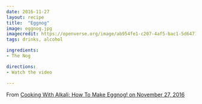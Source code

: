 ```yaml
---
date: 2016-11-27
layout: recipe
title:  "Eggnog"
image: eggnog.jpg
imagecredit: https://openverse.org/image/ab954fe1-c207-4af5-bac1-5d6471ad3782
tags: drinks, alcohol

ingredients:
- The Nog

directions:
- Watch the video

---
```


From [Cooking With Alkali: How To Make Eggnog! on November 27, 2016](https://www.youtube.com/watch?v=zpMnu9_m9F4&list=PLQYPT6tB8lNZiHXGgc2kKrcj1FABFiiek&index=21)
